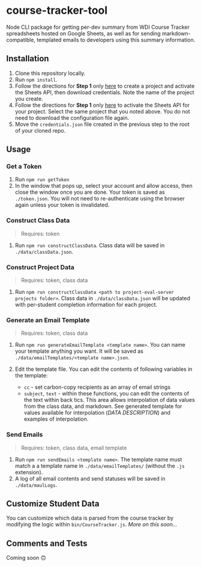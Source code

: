 # course-tracker-tool

Node CLI package for getting per-dev summary from WDI Course
Tracker spreadsheets hosted on Google Sheets, as well as for sending
markdown-compatible, templated emails to developers using this summary
information.

## Installation

1. Clone this repository locally.
2. Run `npm install`.
3. Follow the directions for **Step 1** only [here](https://developers.google.com/sheets/api/quickstart/nodejs#step_1_turn_on_the)
   to create a project and activate the Sheets API, then download credentials.
   Note the name of the project you create.
4. Follow the directions for **Step 1** only [here](https://developers.google.com/gmail/api/quickstart/nodejs#step_1_turn_on_the)
   to activate the Sheets API for your project. Select the same project that you
   noted above. You do not need to download the configuration file again.
5. Move the `credentials.json` file created in the previous step to the root of
   your cloned repo.

## Usage

### Get a Token

1. Run `npm run getToken`
2. In the window that pops up, select your account and allow access, then close
   the window once you are done. Your token is saved as `./token.json`. You will
   not need to re-authenticate using the browser again unless your token is
   invalidated.

### Construct Class Data

> Requires: token

1. Run `npm run constructClassData`. Class data will be saved in
   `./data/classData.json`.

### Construct Project Data

> Requires: token, class data

1. Run 
   `npm run constructClassData <path to project-eval-server projects folder>`.
   Class data in `./data/classData.json` will be updated with per-student
   completion information for each project.

### Generate an Email Template

> Requires: token, class data

1. Run `npm run generateEmailTemplate <template name>`. You can name your
   template anything you want. It will be saved as
   `./data/emailTemplates/<template name>.json`.

2. Edit the template file. You can edit the contents of following variables in
   the template:
   - `cc` - set carbon-copy recipients as an array of email strings
   - `subject`, `text` - within these functions, you can edit the contents of
      the text within back tics. This area allows interpolation of data values
      from the class data, and markdown. See generated template for values
      available for interpolation (_DATA DESCRIPTION_) and examples of
      interpolation.

### Send Emails

> Requires: token, class data, email template

1. Run `npm run sendEmails <template name>`. The template name must match a
   a template name in `./data/emailTemplates/` (without the `.js` extension).
2. A log of all email contents and send statuses will be saved in
  `./data/maulLogs`.

## Customize Student Data

You can customize which data is parsed from the course tracker by modifying the
logic within `bin/CourseTracker.js`. _More on this soon..._

## Comments and Tests

Coming soon 🙃
